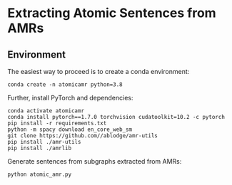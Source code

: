 # Extracting Atomic Sentences from AMRs

## Environment

The easiest way to proceed is to create a conda environment:
```
conda create -n atomicamr python=3.8
```

Further, install PyTorch and dependencies:

```
conda activate atomicamr
conda install pytorch==1.7.0 torchvision cudatoolkit=10.2 -c pytorch
pip install -r requirements.txt
python -m spacy download en_core_web_sm
git clone https://github.com//ablodge/amr-utils
pip install ./amr-utils
pip install ./amrlib
```

Generate sentences from subgraphs extracted from AMRs:
```
python atomic_amr.py
```

